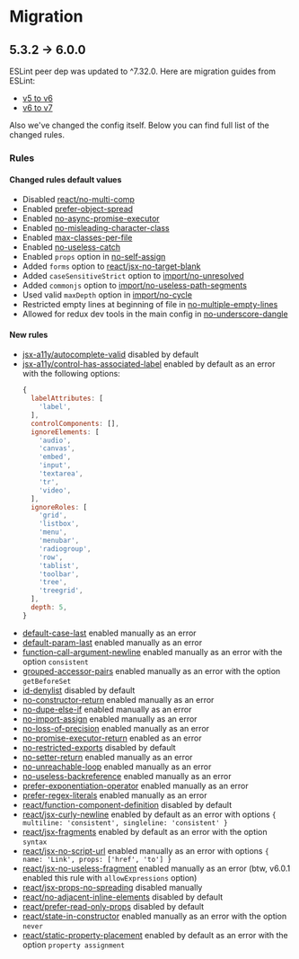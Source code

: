 # Migration

## 5.3.2 → 6.0.0

ESLint peer dep was updated to ^7.32.0. Here are migration guides from ESLint:

- [v5 to v6](https://eslint.org/docs/user-guide/migrating-to-6.0.0)
- [v6 to v7](https://eslint.org/docs/user-guide/migrating-to-7.0.0)

Also we've changed the config itself. Below you can find full list of the changed rules.

### Rules

#### Changed rules default values

- Disabled [react/no-multi-comp](https://github.com/airbnb/javascript/blob/master/packages/eslint-config-airbnb/CHANGELOG.md#1711--2019-07-01)
- Enabled [prefer-object-spread](https://github.com/airbnb/javascript/blob/master/packages/eslint-config-airbnb-base/CHANGELOG.md#1400--2019-08-09)
- Enabled [no-async-promise-executor](https://github.com/airbnb/javascript/blob/master/packages/eslint-config-airbnb-base/CHANGELOG.md#1400--2019-08-09)
- Enabled [no-misleading-character-class](https://github.com/airbnb/javascript/blob/master/packages/eslint-config-airbnb-base/CHANGELOG.md#1400--2019-08-09)
- Enabled [max-classes-per-file](https://github.com/airbnb/javascript/blob/master/packages/eslint-config-airbnb-base/CHANGELOG.md#1400--2019-08-09)
- Enabled [no-useless-catch](https://github.com/airbnb/javascript/blob/master/packages/eslint-config-airbnb-base/CHANGELOG.md#1400--2019-08-09)
- Enabled `props` option in [no-self-assign](https://github.com/airbnb/javascript/blob/master/packages/eslint-config-airbnb-base/CHANGELOG.md#1400--2019-08-09)
- Added `forms` option to [react/jsx-no-target-blank](https://github.com/yannickcr/eslint-plugin-react/blob/master/CHANGELOG.md#7250---20210827)
- Added `caseSensitiveStrict` option to [import/no-unresolved](https://github.com/import-js/eslint-plugin-import/blob/main/CHANGELOG.md#2250---2021-10-11)
- Added `commonjs` option to [import/no-useless-path-segments](https://github.com/import-js/eslint-plugin-import/blob/main/CHANGELOG.md#2190---2019-12-08)
- Used valid `maxDepth` option in [import/no-cycle](https://github.com/airbnb/javascript/blob/master/packages/eslint-config-airbnb-base/CHANGELOG.md#1421--2020-11-06)
- Restricted empty lines at beginning of file in [no-multiple-empty-lines](https://github.com/airbnb/javascript/blob/master/packages/eslint-config-airbnb-base/CHANGELOG.md#1400--2019-08-09)
- Allowed for redux dev tools in the main config in [no-underscore-dangle](https://github.com/airbnb/javascript/blob/master/packages/eslint-config-airbnb/CHANGELOG.md#1711--2019-07-01)

#### New rules

- [jsx-a11y/autocomplete-valid](https://github.com/jsx-eslint/eslint-plugin-jsx-a11y/blob/master/docs/rules/autocomplete-valid.md) disabled by default
- [jsx-a11y/control-has-associated-label](https://github.com/jsx-eslint/eslint-plugin-jsx-a11y/blob/master/docs/rules/label-has-associated-control.md) enabled by default as an error with the following options:
  ```js
  {
    labelAttributes: [
      'label',
    ],
    controlComponents: [],
    ignoreElements: [
      'audio',
      'canvas',
      'embed',
      'input',
      'textarea',
      'tr',
      'video',
    ],
    ignoreRoles: [
      'grid',
      'listbox',
      'menu',
      'menubar',
      'radiogroup',
      'row',
      'tablist',
      'toolbar',
      'tree',
      'treegrid',
    ],
    depth: 5,
  }
  ```
- [default-case-last](https://eslint.org/docs/rules/default-case-last) enabled manually as an error
- [default-param-last](https://eslint.org/docs/rules/default-param-last) enabled manually as an error
- [function-call-argument-newline](https://eslint.org/docs/rules/function-call-argument-newline) enabled manually as an error with the option `consistent`
- [grouped-accessor-pairs](https://eslint.org/docs/rules/grouped-accessor-pairs) enabled manually as an error with the option `getBeforeSet`
- [id-denylist](https://eslint.org/docs/rules/id-denylist) disabled by default
- [no-constructor-return](https://eslint.org/docs/rules/no-constructor-return) enabled manually as an error
- [no-dupe-else-if](https://eslint.org/docs/rules/no-dupe-else-if) enabled manually as an error
- [no-import-assign](https://eslint.org/docs/rules/no-import-assign) enabled manually as an error
- [no-loss-of-precision](https://eslint.org/docs/rules/no-loss-of-precision) enabled manually as an error
- [no-promise-executor-return](https://eslint.org/docs/rules/no-promise-executor-return) enabled as an error
- [no-restricted-exports](https://eslint.org/docs/rules/no-restricted-exports) disabled by default
- [no-setter-return](https://eslint.org/docs/rules/no-setter-return) enabled manually as an error
- [no-unreachable-loop](https://eslint.org/docs/rules/no-unreachable-loop) enabled manually as an error
- [no-useless-backreference](https://eslint.org/docs/rules/no-useless-backreference) enabled manually as an error
- [prefer-exponentiation-operator](https://eslint.org/docs/rules/prefer-exponentiation-operator) enabled manually as an error
- [prefer-regex-literals](https://eslint.org/docs/rules/prefer-regex-literals) enabled manually as an error
- [react/function-component-definition](https://github.com/yannickcr/eslint-plugin-react/blob/master/docs/rules/function-component-definition.md) disabled by default
- [react/jsx-curly-newline](https://github.com/yannickcr/eslint-plugin-react/blob/master/docs/rules/jsx-curly-newline.md) enabled by default as an error with options
`{ multiline: 'consistent', singleline: 'consistent' }`
- [react/jsx-fragments](https://github.com/yannickcr/eslint-plugin-react/blob/master/docs/rules/jsx-fragments.md) enabled by default as an error with the option `syntax`
- [react/jsx-no-script-url](https://github.com/yannickcr/eslint-plugin-react/blob/master/docs/rules/jsx-no-script-url.md) enabled manually as an error with options `{ name: 'Link', props: ['href', 'to'] }`
- [react/jsx-no-useless-fragment](https://github.com/yannickcr/eslint-plugin-react/blob/master/docs/rules/jsx-no-useless-fragment.md) enabled manually as an error (btw, v6.0.1 enabled this rule with `allowExpressions` option)
- [react/jsx-props-no-spreading](https://github.com/yannickcr/eslint-plugin-react/blob/master/docs/rules/jsx-props-no-spreading.md) disabled manually
- [react/no-adjacent-inline-elements](https://github.com/yannickcr/eslint-plugin-react/blob/master/docs/rules/no-adjacent-inline-elements.md) disabled by default
- [react/prefer-read-only-props](https://github.com/yannickcr/eslint-plugin-react/blob/master/docs/rules/prefer-read-only-props.md) disabled by default
- [react/state-in-constructor](https://github.com/yannickcr/eslint-plugin-react/blob/master/docs/rules/state-in-constructor.md) enabled manually as an error with the option `never`
- [react/static-property-placement](https://github.com/yannickcr/eslint-plugin-react/blob/master/docs/rules/static-property-placement.md) enabled by default as an error with the option `property assignment`
